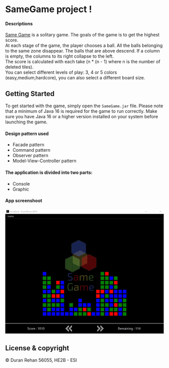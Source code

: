 # SameGame project !

#### Descriptions
[Same Game](https://en.wikipedia.org/wiki/SameGame) is a solitary game. The goals of the game is to get the highest score.  
At each stage of the game, the player chooses a ball. All the balls belonging to the same zone disappear. 
The balls that are above descend. If a column is empty, the columns to its right collapse to the left.  
The score is calculated with each take (n \* (n - 1) where n is the number of deleted tiles).  
You can select different levels of play: 3, 4 or 5 colors (easy,medium,hardcore), you can also select a different board size.
## Getting Started

To get started with the game, simply open the `SameGame.jar` file. Please note that a minimum of Java 16 is required for the game to run correctly. Make sure you have Java 16 or a higher version installed on your system before launching the game.

#### Design pattern used
 - Facade pattern
 - Command pattern
 - Observer pattern
 - Model-View-Controller pattern

#### The application is divided into two parts:

- Console
- Graphic

#### App screenshoot
![SameGame_screenshoot](/sm_screen.jpg)

## License & copyright

© Duran Rehan 56055, HE2B - ESI
